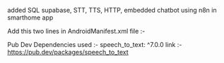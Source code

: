 added SQL supabase, STT, TTS, HTTP, embedded chatbot using n8n in smarthome app




Add this two lines in AndroidManifest.xml file :-
    <uses-permission android:name="android.permission.RECORD_AUDIO"/>
    <uses-permission android:name="android.permission.INTERNET"/>

Pub Dev Dependencies used :-
speech_to_text: ^7.0.0
link :- https://pub.dev/packages/speech_to_text
